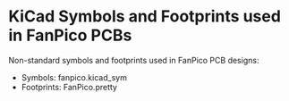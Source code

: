 # KiCad Symbols and Footprints used in FanPico PCBs

Non-standard symbols and footprints used in FanPico PCB designs:

- Symbols: fanpico.kicad_sym
- Footprints: FanPico.pretty

